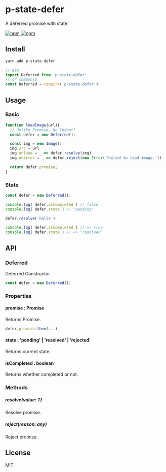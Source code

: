 # p-state-defer
A deferred promise with state

[![npm](https://img.shields.io/npm/v/p-state-defer.svg?style=flat-square)](https://www.npmjs.com/package/p-state-defer)
[![npm](https://img.shields.io/npm/dt/p-state-defer.svg?style=flat-square)](https://www.npmjs.com/package/p-state-defer)

## Install
```sh
yarn add p-state-defer
```
```js
// esm
import Deferred from 'p-state-defer'
// or commonjs
const Deferred = require('p-state-defer')
```

## Usage
### Basic
```js
function loadImage(url){
  // Unlike Promise, No Indent!
  const defer = new Deferred();

  const img = new Image()
  img.src = url
  img.onload = _ => defer.resolve(img)
  img.onerror = _ => defer.reject(new Error('Failed to load image.'))

  return defer.promise;
}
```

### State
```js
const defer = new Deferred();

console.log( defer.isCompleted ) // false
console.log( defer.state ) // "pending"

defer.resolve('hello')

console.log( defer.isCompleted ) // => true
console.log( defer.state ) // => "resolved"
```


## API
### Deferred<T>
Deferred Constructor.

```js
const defer = new Deferred();
```

### Properties

#### promise : Promise<T>
Returns Promise.

```js
defer.promise.then(...)
```

#### state : 'pending' | 'resolved' | 'rejected'
Returns current state.

#### isCompleted : boolean
Returns whether completed or not.

### Methods
##### resolve(value: T)
Resolve promise.

##### reject(reason: any)
Reject promise.

## License
MIT